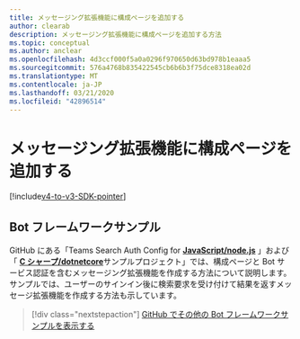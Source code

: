 ```yaml
---
title: メッセージング拡張機能に構成ページを追加する
author: clearab
description: メッセージング拡張機能に構成ページを追加する方法
ms.topic: conceptual
ms.author: anclear
ms.openlocfilehash: 4d3ccf000f5a0a0296f970650d63bd978b1eaaa5
ms.sourcegitcommit: 576a4768b835422545cb6b6b3f75dce8318ea02d
ms.translationtype: MT
ms.contentlocale: ja-JP
ms.lasthandoff: 03/21/2020
ms.locfileid: "42896514"
---
```

# <a name="add-a-configuration-page-to-your-messaging-extension"></a>メッセージング拡張機能に構成ページを追加する

[!include[v4-to-v3-SDK-pointer](~/includes/v4-to-v3-pointer-me.md)]

## <a name="bot-framework-samples"></a>Bot フレームワークサンプル

GitHub にある「Teams Search Auth Config for [**JavaScript/node.js**](https://github.com/microsoft/BotBuilder-Samples/tree/master/samples/javascript_nodejs/52.teams-messaging-extensions-search-auth-config) 」および「 [**C シャープ/dotnetcore**](https://github.com/microsoft/BotBuilder-Samples/tree/master/samples/csharp_dotnetcore/52.teams-messaging-extensions-search-auth-config)サンプルプロジェクト」では、構成ページと Bot サービス認証を含むメッセージング拡張機能を作成する方法について説明します。 サンプルでは、ユーザーのサインイン後に検索要求を受け付けて結果を返すメッセージ拡張機能を作成する方法も示しています。

> [!div class="nextstepaction"]
> [GitHub でその他の Bot フレームワークサンプルを表示する](https://github.com/microsoft/BotBuilder-Samples)
